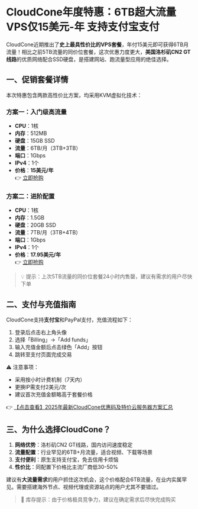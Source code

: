 # CloudCone年度特惠：6TB超大流量VPS仅15美元-年 支持支付宝支付

CloudCone近期推出了**史上最具性价比的VPS套餐**，年付15美元即可获得6TB月流量！相比之前5TB流量的同价位套餐，这次优惠力度更大，**美国洛杉矶CN2 GT线路**的优质网络配合SSD硬盘，是搭建网站、跑流量型应用的绝佳选择。

## 一、促销套餐详情

本次特惠包含两款高性价比方案，均采用KVM虚拟化技术：

### 方案一：入门级高流量
- **CPU**：1核  
- **内存**：512MB  
- **硬盘**：15GB SSD  
- **流量**：6TB/月（3TB+3TB）  
- **端口**：1Gbps  
- **IPv4**：1个  
- **价格**：**15美元/年**  
👉 [立即抢购](https://bit.ly/Cloudcone)

### 方案二：进阶配置
- **CPU**：1核  
- **内存**：1.5GB  
- **硬盘**：20GB SSD  
- **流量**：7TB/月（3TB+4TB）  
- **端口**：1Gbps  
- **IPv4**：1个  
- **价格**：**17.95美元/年**  
👉 [立即抢购](https://bit.ly/Cloudcone)

> 💡 提示：上次5TB流量的同价位套餐24小时内售罄，建议有需求的用户尽快下单

## 二、支付与充值指南

CloudCone支持**支付宝**和PayPal支付，充值流程如下：
1. 登录后点击右上角头像
2. 选择「Billing」→「Add funds」
3. 输入充值金额后点击绿色「Add」按钮
4. 跳转至支付页面完成交易

⚠️ 注意事项：
- 采用按小时计费机制（7天内）
- 更换IP需支付2美元/次
- 建议首次充值金额略高于套餐价格

👉 [【点击查看】2025年最新CloudCone优惠码及特价云服务器方案汇总](https://bit.ly/Cloudcone)

## 三、为什么选择CloudCone？

1. **网络优势**：洛杉矶CN2 GT线路，国内访问速度稳定
2. **流量配置**：行业罕见的6TB+月流量，适合视频、下载等场景
3. **支付便利**：原生支持支付宝，免去信用卡烦恼
4. **性价比**：同配置下价格比主流厂商低30-50%

建议有**大流量需求**的用户抓住这次机会，这个价格配合6TB流量，在业内实属罕见。需要搭建海外节点、视频代理或资源站点的用户尤其不要错过。

> 📢 库存提示：由于价格极具竞争力，建议在确定需求后尽快完成购买